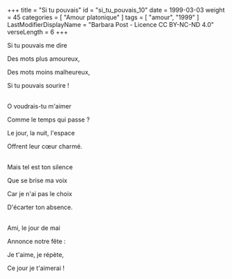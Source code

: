 +++
title = "Si tu pouvais"
id = "si_tu_pouvais_10"
date = 1999-03-03
weight = 45
categories = [ "Amour platonique" ]
tags = [ "amour", "1999" ]
LastModifierDisplayName = "Barbara Post - Licence CC BY-NC-ND 4.0"
verseLength = 6
+++

Si tu pouvais me dire

Des mots plus amoureux,

Des mots moins malheureux,

Si tu pouvais sourire !

 \
O voudrais-tu m'aimer

Comme le temps qui passe ?

Le jour, la nuit, l'espace

Offrent leur cœur charmé.

 \
Mais tel est ton silence

Que se brise ma voix

Car je n'ai pas le choix

D'écarter ton absence.

 \
Ami, le jour de mai

Annonce notre fête :

Je t'aime, je répète,

Ce jour je t'aimerai !
